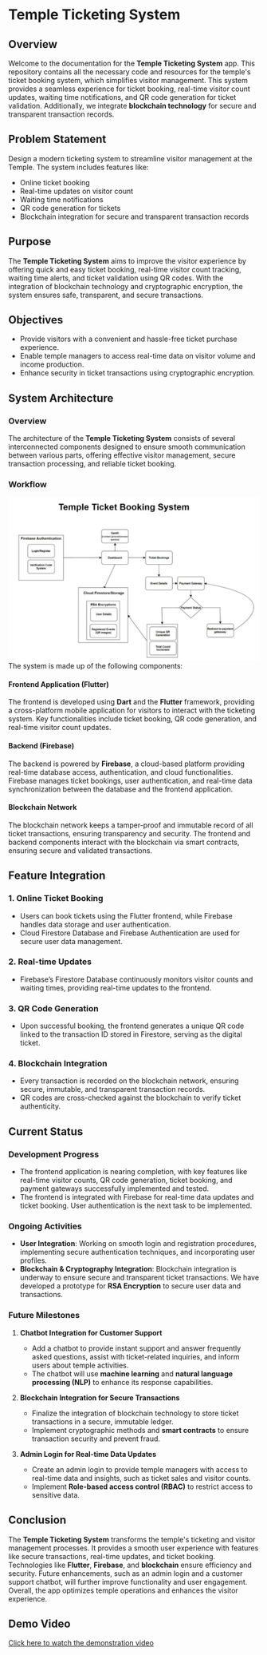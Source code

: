 # Temple Ticketing System

## Overview

Welcome to the documentation for the **Temple Ticketing System** app. This repository contains all the necessary code and resources for the temple's ticket booking system, which simplifies visitor management. This system provides a seamless experience for ticket booking, real-time visitor count updates, waiting time notifications, and QR code generation for ticket validation. Additionally, we integrate **blockchain technology** for secure and transparent transaction records.

## Problem Statement

Design a modern ticketing system to streamline visitor management at the Temple. The system includes features like:

- Online ticket booking
- Real-time updates on visitor count
- Waiting time notifications
- QR code generation for tickets
- Blockchain integration for secure and transparent transaction records

## Purpose

The **Temple Ticketing System** aims to improve the visitor experience by offering quick and easy ticket booking, real-time visitor count tracking, waiting time alerts, and ticket validation using QR codes. With the integration of blockchain technology and cryptographic encryption, the system ensures safe, transparent, and secure transactions.

## Objectives

- Provide visitors with a convenient and hassle-free ticket purchase experience.
- Enable temple managers to access real-time data on visitor volume and income production.
- Enhance security in ticket transactions using cryptographic encryption.

## System Architecture

### Overview

The architecture of the **Temple Ticketing System** consists of several interconnected components designed to ensure smooth communication between various parts, offering effective visitor management, secure transaction processing, and reliable ticket booking.

### Workflow

![FlowChart](image.png)
The system is made up of the following components:

#### Frontend Application (Flutter)

The frontend is developed using **Dart** and the **Flutter** framework, providing a cross-platform mobile application for visitors to interact with the ticketing system. Key functionalities include ticket booking, QR code generation, and real-time visitor count updates.

#### Backend (Firebase)

The backend is powered by **Firebase**, a cloud-based platform providing real-time database access, authentication, and cloud functionalities. Firebase manages ticket bookings, user authentication, and real-time data synchronization between the database and the frontend application.

#### Blockchain Network

The blockchain network keeps a tamper-proof and immutable record of all ticket transactions, ensuring transparency and security. The frontend and backend components interact with the blockchain via smart contracts, ensuring secure and validated transactions.

## Feature Integration

### 1. Online Ticket Booking
- Users can book tickets using the Flutter frontend, while Firebase handles data storage and user authentication.
- Cloud Firestore Database and Firebase Authentication are used for secure user data management.

### 2. Real-time Updates
- Firebase’s Firestore Database continuously monitors visitor counts and waiting times, providing real-time updates to the frontend.

### 3. QR Code Generation
- Upon successful booking, the frontend generates a unique QR code linked to the transaction ID stored in Firestore, serving as the digital ticket.

### 4. Blockchain Integration
- Every transaction is recorded on the blockchain network, ensuring secure, immutable, and transparent transaction records.
- QR codes are cross-checked against the blockchain to verify ticket authenticity.

## Current Status

### Development Progress

- The frontend application is nearing completion, with key features like real-time visitor counts, QR code generation, ticket booking, and payment gateways successfully implemented and tested.
- The frontend is integrated with Firebase for real-time data updates and ticket booking. User authentication is the next task to be implemented.

### Ongoing Activities

- **User Integration**: Working on smooth login and registration procedures, implementing secure authentication techniques, and incorporating user profiles.
- **Blockchain & Cryptography Integration**: Blockchain integration is underway to ensure secure and transparent ticket transactions. We have developed a prototype for **RSA Encryption** to secure user data and transactions.

### Future Milestones

1. **Chatbot Integration for Customer Support**
   - Add a chatbot to provide instant support and answer frequently asked questions, assist with ticket-related inquiries, and inform users about temple activities.
   - The chatbot will use **machine learning** and **natural language processing (NLP)** to enhance its response capabilities.

2. **Blockchain Integration for Secure Transactions**
   - Finalize the integration of blockchain technology to store ticket transactions in a secure, immutable ledger.
   - Implement cryptographic methods and **smart contracts** to ensure transaction security and prevent fraud.

3. **Admin Login for Real-time Data Updates**
   - Create an admin login to provide temple managers with access to real-time data and insights, such as ticket sales and visitor counts.
   - Implement **Role-based access control (RBAC)** to restrict access to sensitive data.

## Conclusion

The **Temple Ticketing System** transforms the temple's ticketing and visitor management processes. It provides a smooth user experience with features like secure transactions, real-time updates, and ticket booking. Technologies like **Flutter**, **Firebase**, and **blockchain** ensure efficiency and security. Future enhancements, such as an admin login and a customer support chatbot, will further improve functionality and user engagement. Overall, the app optimizes temple operations and enhances the visitor experience.

## Demo Video

[Click here to watch the demonstration video](https://www.youtube.com/watch?v=Coyokgha3YI)

